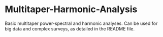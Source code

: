 # Multitaper-Harmonic-Analysis
Basic multitaper power-spectral and harmonic analyses.  Can be used for big data and complex surveys, as detailed in the README file.
